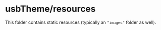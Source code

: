# usbTheme/resources

This folder contains static resources (typically an `"images"` folder as well).
